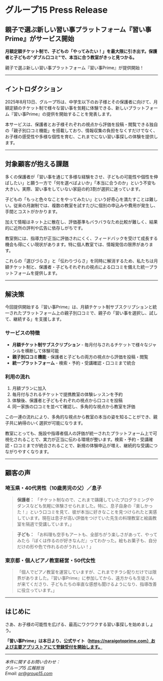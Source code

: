 # グループ15 Press Release

## 親子で選ぶ新しい習い事プラットフォーム『習い事Prime』がサービス開始

**月額定額チケット制で、子どもの「やってみたい！」を最大限に引き出す。保護者と子どもの"ダブル口コミ"で、本当に合う教室がきっと見つかる。**

親子で選ぶ新しい習い事プラットフォーム『習い事Prime』が提供開始！

---

## イントロダクション

2025年8月13日、グループ15は、中学生以下のお子様とその保護者に向けて、月額定額のチケット制で様々な習い事を気軽に体験できる、新しいプラットフォーム『習い事Prime』の提供を開始することを発表します。

本サービスは、保護者とお子様それぞれの視点から評価を投稿・閲覧できる独自の「親子別口コミ機能」を搭載しており、情報収集の負担をなくすだけでなく、お子様の感受性や多様な個性を育む、これまでにない習い事探しの体験を提供します。

---

## 対象顧客が抱える課題

多くの保護者が「習い事を通じて多様な経験をさせ、子どもの可能性や個性を伸ばしたい」と願う一方で「何を選べばよいか」「本当に合うのか」という不安も大きい。実際、習い事をしていない家庭の約3割が選択に迷っています。

子どもの「もっと色々なことをやってみたい」という好奇心を満たすことは難しい。従来の月謝制では、複数の教室を試すたびに個別の申込みや費用が発生し、手間とコストがかかります。

加えて情報はネット上に散在し、評価基準もバラバラなため比較が難しく、結果的に近所の評判や広告に依存しがちです。

教室側には、指導力が正当に評価されにくく、フィードバックを受けて成長する機会も得にくい現状があります。特に個人教室では、情報発信の限界があります。

これらの「選びづらさ」と「伝わりづらさ」を同時に解消するため、私たちは月額チケット制と、保護者・子どもそれぞれの視点による口コミを備えた統一プラットフォームを提供します。

---

## 解決策

今回提供開始する『習い事Prime』は、月額チケット制サブスクリプションと統一されたプラットフォーム上の親子別口コミで、親子の「習い事を選択し、試して、継続する」を支援します。

### サービスの特徴

- **月額チケット制サブスクリプション** - 毎月付与されるチケットで様々なジャンルを横断して体験可能
- **親子別口コミ機能** - 保護者と子どもの両方の視点から評価を投稿・閲覧
- **統一プラットフォーム** - 検索・予約・受講確認・口コミまで統合

### 利用の流れ

1. 月額プランに加入
2. 毎月付与されるチケットで提携教室の体験レッスンを予約
3. 体験後、保護者と子どもそれぞれの視点から口コミを投稿
4. 同一家族の口コミを並べて確認し、多角的な視点から教室を評価

この一連の流れにより、多角的な視点から教室の本当の姿を知ることができ、親子共に納得のいく選択が可能になります。

教室にとっても、施設や指導者個人の評価が統一されたプラットフォーム上で可視化されることで、実力が正当に伝わる環境が整います。検索・予約・受講確認・口コミまでが統合されることで、新規の体験申込が増え、継続的な受講につながりやすくなります。

---

## 顧客の声

### 埼玉県・40代男性（10歳男児の父）／息子

> **保護者：** 「チケット制なので、これまで躊躇していたプログラミングやダンスなども気軽に体験させられました。特に、息子自身の『楽しかった！』という口コミを見て、彼が本当に好きなことを見つけられたと実感しています。現在は息子が高い評価をつけていた先生の料理教室と絵画教室を隔週で受講しています。」

> **子ども：** 「お料理も空手もアートも、全部ちがう楽しさがあって、やってみたら『ぼくは作るのが好きなんだ』ってわかった。絵もお菓子も、自分だけの形や色で作れるのがうれしい！」

### 東京都・個人ピアノ教室経営・50代女性

> 「個人でピアノ教室を運営していますが、これまでチラシ配りだけでは限界がありました。『習い事Prime』に参加してから、遠方からも生徒さんが来てくださり、子どもたちの率直な感想も聞けるようになり、指導改善に役立っています。」

---

## はじめに

さあ、お子様の可能性を広げる、最高にワクワクする習い事探しを始めましょう。

**「習い事Prime」は本日より、公式サイト（https://naraigotoprime.com）および主要アプリストアにて登録受付を開始します。**

---

*本件に関するお問い合わせ：*  
*グループ15 広報担当*  
*Email: pr@group15.com*
